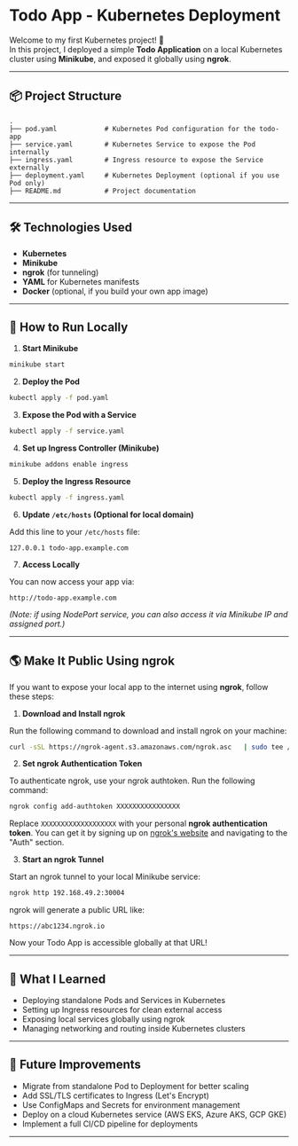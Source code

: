 # Todo App - Kubernetes Deployment

Welcome to my first Kubernetes project! 🚀  
In this project, I deployed a simple **Todo Application** on a local Kubernetes cluster using **Minikube**, and exposed it globally using **ngrok**.

---

## 📦 Project Structure

```
.
├── pod.yaml            # Kubernetes Pod configuration for the todo-app
├── service.yaml        # Kubernetes Service to expose the Pod internally
├── ingress.yaml        # Ingress resource to expose the Service externally
├── deployment.yaml     # Kubernetes Deployment (optional if you use Pod only)
├── README.md           # Project documentation
```

---

## 🛠️ Technologies Used

- **Kubernetes**
- **Minikube**
- **ngrok** (for tunneling)
- **YAML** for Kubernetes manifests
- **Docker** (optional, if you build your own app image)

---

## 🚀 How to Run Locally

1. **Start Minikube**

```bash
minikube start
```

2. **Deploy the Pod**

```bash
kubectl apply -f pod.yaml
```

3. **Expose the Pod with a Service**

```bash
kubectl apply -f service.yaml
```

4. **Set up Ingress Controller (Minikube)**

```bash
minikube addons enable ingress
```

5. **Deploy the Ingress Resource**

```bash
kubectl apply -f ingress.yaml
```

6. **Update `/etc/hosts` (Optional for local domain)**

Add this line to your `/etc/hosts` file:

```
127.0.0.1 todo-app.example.com
```

7. **Access Locally**

You can now access your app via:

```
http://todo-app.example.com
```

*(Note: if using NodePort service, you can also access it via Minikube IP and assigned port.)*

---
## 🌎 Make It Public Using ngrok

If you want to expose your local app to the internet using **ngrok**, follow these steps:

1. **Download and Install ngrok**

Run the following command to download and install ngrok on your machine:

```bash
curl -sSL https://ngrok-agent.s3.amazonaws.com/ngrok.asc   | sudo tee /etc/apt/trusted.gpg.d/ngrok.asc >/dev/null   && echo "deb https://ngrok-agent.s3.amazonaws.com buster main"   | sudo tee /etc/apt/sources.list.d/ngrok.list   && sudo apt update   && sudo apt install ngrok
```

2. **Set ngrok Authentication Token**

To authenticate ngrok, use your ngrok authtoken. Run the following command:

```bash
ngrok config add-authtoken XXXXXXXXXXXXXXXX
```

Replace `XXXXXXXXXXXXXXXXXXX` with your personal **ngrok authentication token**. You can get it by signing up on [ngrok's website](https://ngrok.com/) and navigating to the "Auth" section.

3. **Start an ngrok Tunnel**

Start an ngrok tunnel to your local Minikube service:

```bash
ngrok http 192.168.49.2:30004
```

ngrok will generate a public URL like:

```
https://abc1234.ngrok.io
```

Now your Todo App is accessible globally at that URL!

---



## 🧠 What I Learned

- Deploying standalone Pods and Services in Kubernetes
- Setting up Ingress resources for clean external access
- Exposing local services globally using ngrok
- Managing networking and routing inside Kubernetes clusters

---

## 📢 Future Improvements

- Migrate from standalone Pod to Deployment for better scaling
- Add SSL/TLS certificates to Ingress (Let's Encrypt)
- Use ConfigMaps and Secrets for environment management
- Deploy on a cloud Kubernetes service (AWS EKS, Azure AKS, GCP GKE)
- Implement a full CI/CD pipeline for deployments

---


